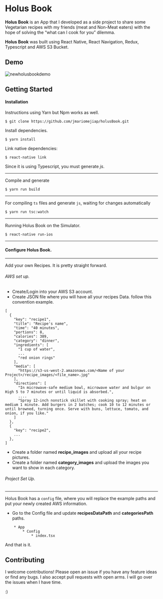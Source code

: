 # Holus Book

**Holus Book** is an App that I developed as a side project to share some Vegetarian recipes with my friends (meat and Non-Meat eaters) with the hope of solving the “what can I cook for you” dilemma. 

**Holus Book** was built using React Native, React Navigation, Redux, Typescript and AWS S3 Bucket.


## Demo

![newholusbookdemo](https://user-images.githubusercontent.com/22829270/39653526-2fa654a0-4fa6-11e8-961a-35cb0eaafa95.gif)



## Getting Started

#### Installation
Instructions using Yarn but Npm works as well.

```
$ git clone https://github.com/jmariomejiap/holusBook.git
```

Install dependencies.


```
$ yarn install
```


Link native dependencies:
```
$ react-native link
```

Since it is using Typescript, you must generate *js*.
_____ 
Compile and generate

```
$ yarn run build
```
_____ 

For compiling `ts` files and generate `js`, waiting for changes automatically

```
$ yarn run tsc:watch
```
_____ 


Running Holus Book on the Simulator.
```
$ react-native run-ios
```


___
#### Configure Holus Book.
___

Add your own Recipes. It is pretty straight forward.

###### AWS set up.

* Create/Login into your AWS S3 account.
* Create JSON file where you will have all your recipes Data. follow this convention example.

```
[
  {
    "key": "recipe1",
    "title": "Recipe's name",
    "time": "40 minutes",
    "portions": 8,
    "calories": 389,
    "category": "dinner",
    "ingredients": [
      "1 cup of water",
      ...
      "red onion rings"
    ],
    "media": [
      "https://s3-us-west-2.amazonaws.com/<Name of your Project>/recipe_images/<file_name>.jpg"
    ],
    "directions": [
      "In microwave-safe medium bowl, microwave water and bulgur on High 5 to 7 minutes or until liquid is absorbed.",
      ....
      "Spray 12-inch nonstick skillet with cooking spray; heat on medium 1 minute. Add burgers in 2 batches; cook 10 to 12 minutes or until browned, turning once. Serve with buns, lettuce, tomato, and onion, if you like."
    ]
  },
  {
    "key": "recipe2",
    ...
  },
]
```

* Create a folder named **recipe_images** and upload all your recipe pictures.
* Create a folder named **category_images** and upload the images you want to show in each category.


###### Project Set Up.
___
Holus Book has a `config` file, where you will replace the example paths and put your newly created AWS information. 


* Go to the Config file and update **recipesDataPath** and **categoriesPath** paths. 

```
    * App
        * Config
            * index.tsx

```

And that is it. 



## Contributing
I welcome contributions! Please open an issue if you have any feature ideas or find any bugs. I also accept pull requests with open arms. I will go over the issues when I have time. 

:)

